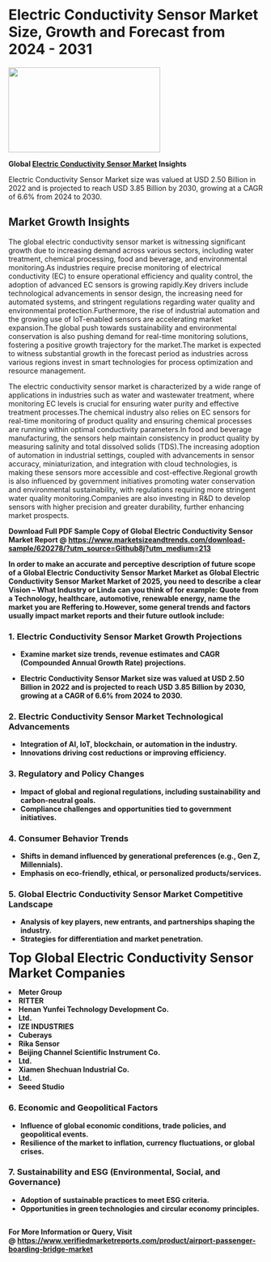 <H1>Electric Conductivity Sensor Market Size, Growth and Forecast from 2024 - 2031</H1><img class="aligncenter size-medium wp-image-584254" src="https://thirdeyenews.in/wp-content/uploads/2024/09/Global-Market-Research-300x168.jpeg" alt="" width="300" height="168" /><p><strong>Global&nbsp;<a href="https://www.marketsizeandtrends.com/download-sample/620278/?utm_source=Github8j?utm_medium=213">Electric Conductivity Sensor Market</a> Insights</strong></p><p>Electric Conductivity Sensor Market size was valued at USD 2.50 Billion in 2022 and is projected to reach USD 3.85 Billion by 2030, growing at a CAGR of 6.6% from 2024 to 2030.</p><p><h2>Market Growth Insights</h2> <p>The global electric conductivity sensor market is witnessing significant growth due to increasing demand across various sectors, including water treatment, chemical processing, food and beverage, and environmental monitoring.As industries require precise monitoring of electrical conductivity (EC) to ensure operational efficiency and quality control, the adoption of advanced EC sensors is growing rapidly.Key drivers include technological advancements in sensor design, the increasing need for automated systems, and stringent regulations regarding water quality and environmental protection.Furthermore, the rise of industrial automation and the growing use of IoT-enabled sensors are accelerating market expansion.The global push towards sustainability and environmental conservation is also pushing demand for real-time monitoring solutions, fostering a positive growth trajectory for the market.The market is expected to witness substantial growth in the forecast period as industries across various regions invest in smart technologies for process optimization and resource management.<br><b></b> </p> <p>The electric conductivity sensor market is characterized by a wide range of applications in industries such as water and wastewater treatment, where monitoring EC levels is crucial for ensuring water purity and effective treatment processes.The chemical industry also relies on EC sensors for real-time monitoring of product quality and ensuring chemical processes are running within optimal conductivity parameters.In food and beverage manufacturing, the sensors help maintain consistency in product quality by measuring salinity and total dissolved solids (TDS).The increasing adoption of automation in industrial settings, coupled with advancements in sensor accuracy, miniaturization, and integration with cloud technologies, is making these sensors more accessible and cost-effective.Regional growth is also influenced by government initiatives promoting water conservation and environmental sustainability, with regulations requiring more stringent water quality monitoring.Companies are also investing in R&D to develop sensors with higher precision and greater durability, further enhancing market prospects.<br><b></p><p><span class=""><strong>Download Full PDF Sample Copy of Global Electric Conductivity Sensor Market Report</strong> @ <a href="https://www.marketsizeandtrends.com/download-sample/620278/?utm_source=Github8j?utm_medium=213" target="_blank">https://www.marketsizeandtrends.com/download-sample/620278/?utm_source=Github8j?utm_medium=213</a></span></p><p>In order to make an accurate and perceptive description of future scope of a Global&nbsp;Electric Conductivity Sensor Market Market as Global&nbsp;Electric Conductivity Sensor Market Market of 2025, you need to describe a clear Vision &ndash; What Industry or Linda can you think of for example: Quote from a Technology, healthcare, automotive, renewable energy, name the market you are Reffering to.However, some general trends and factors usually impact market reports and their future outlook include:</p><h3>1.&nbsp;<strong>Electric Conductivity Sensor Market Growth Projections</strong></h3><ul><li>Examine market size trends, revenue estimates and CAGR (Compounded Annual Growth Rate) projections.</li><li><p>Electric Conductivity Sensor Market size was valued at USD 2.50 Billion in 2022 and is projected to reach USD 3.85 Billion by 2030, growing at a CAGR of 6.6% from 2024 to 2030.</p></li></ul><h3>2.&nbsp;<strong>Electric Conductivity Sensor Market Technological Advancements</strong></h3><ul><li>Integration of AI, IoT, blockchain, or automation in the industry.</li><li>Innovations driving cost reductions or improving efficiency.</li></ul><h3>3.&nbsp;<strong>Regulatory and Policy Changes</strong></h3><ul><li>Impact of global and regional regulations, including sustainability and carbon-neutral goals.</li><li>Compliance challenges and opportunities tied to government initiatives.</li></ul><h3>4.&nbsp;<strong>Consumer Behavior Trends</strong></h3><ul><li>Shifts in demand influenced by generational preferences (e.g., Gen Z, Millennials).</li><li>Emphasis on eco-friendly, ethical, or personalized products/services.</li></ul><h3>5.&nbsp;<strong>Global Electric Conductivity Sensor Market Competitive Landscape</strong></h3><ul><li>Analysis of key players, new entrants, and partnerships shaping the industry.</li><li>Strategies for differentiation and market penetration.</li></ul><p data-pm-slice="1 1 []"><span style="color: inherit; font-family: inherit; font-size: 25px;">Top Global Electric Conductivity Sensor Market Companies</span></p><div class="" data-test-id=""><p><li>Meter Group</li><li> RITTER</li><li> Henan Yunfei Technology Development Co.</li><li> Ltd.</li><li> IZE INDUSTRIES</li><li> Cuberays</li><li> Rika Sensor</li><li> Beijing Channel Scientific Instrument Co.</li><li> Ltd.</li><li> Xiamen Shechuan Industrial Co.</li><li> Ltd.</li><li> Seeed Studio</li></p></div><h3>6.&nbsp;<strong>Economic and Geopolitical Factors</strong></h3><ul><li>Influence of global economic conditions, trade policies, and geopolitical events.</li><li>Resilience of the market to inflation, currency fluctuations, or global crises.</li></ul><h3>7.&nbsp;<strong>Sustainability and ESG (Environmental, Social, and Governance)</strong></h3><ul><li>Adoption of sustainable practices to meet ESG criteria.</li><li>Opportunities in green technologies and circular economy principles.</li></ul><h2><strong style="font-size: 14px;">For More Information or Query, Visit @&nbsp;</strong><a style="background-color: #ffffff; font-size: 14px;" href="https://www.marketsizeandtrends.com/report/electric-conductivity-sensor-market/" target="_blank">https://www.verifiedmarketreports.com/product/airport-passenger-boarding-bridge-market</a></h2>